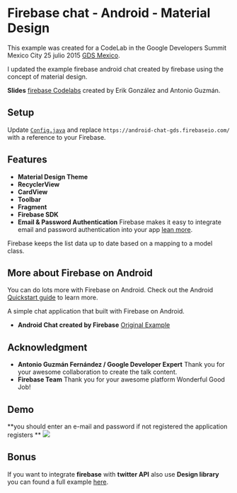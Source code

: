 # Firebase chat - Android - Material Design

This example was created for a CodeLab in the Google Developers Summit Mexico City 25 julio 2015 [GDS Mexico](https://events.withgoogle.com/gds-mexico-city-25-julio-2015/agenda/).

I updated the example firebase android chat created by firebase using the concept of material design.

 **Slides** [firebase Codelabs](https://speakerdeck.com/erikcaffrey/firebase) created by Erik González and Antonio Guzmán. 

## Setup

Update [`Config.java`](/app/src/main/java/gdg/androidtitlan/androidchatmaterialdesign/Config.java) and replace
`https://android-chat-gds.firebaseio.com/` with a reference to your Firebase.

## Features

 * **Material Design Theme**
 * **RecyclerView**
 * **CardView**
 * **Toolbar**
 * **Fragment** 
 * **Firebase SDK**
 * **Email & Password Authentication** Firebase makes it easy to integrate email and password authentication into your app
 [lean more](https://www.firebase.com/docs/web/guide/login/password.html).
 

Firebase keeps the list data up to date based on a mapping to a model class.

## More about Firebase on Android
 
You can do lots more with Firebase on Android. Check out the Android
[Quickstart guide](https://www.firebase.com/docs/java-quickstart.html) to learn more.

A simple chat application that built with Firebase on Android.
* **Android Chat created by Firebase** [Original Example](https://github.com/firebase/AndroidChat)

## Acknowledgment
 * **Antonio Guzmán Fernández / Google Developer Expert** Thank you for your awesome collaboration to create the talk content.
 * **Firebase Team** Thank you for your awesome platform Wonderful Good Job!
 
## Demo
   **you should enter an e-mail and password if not registered the application registers **
![](https://aa1a5cf3c6e3569b77b29843c3f5b6ba8b369090.googledrive.com/host/0B9hNKr5AY4xXTXktOS11VlBaemM/Telecine_2015-09-15-23-08-06.gif)

## Bonus

If you want to integrate **firebase** with **twitter API** also use **Design library** you can found a full example [here](https://github.com/erikcaffrey/DesignLibraryFirebase). 
